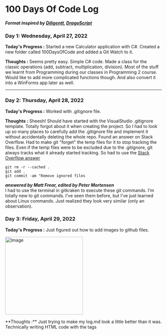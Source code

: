 # 100 Days Of Code Log
**<i>Format inspired by <a href="https://github.com/GarnettGrant/diliGentt-100-days-of-code/blob/main/log.md#100-days-of-code---log">Diligentt</a>, <a href="https://github.com/DragoScript/100-DOC-Journal#100-days-of-code---journal">DragoScript</a></i>**

### Day 1: Wednesday, April 27, 2022

**Today's Progress :**
Started a new Calculator application with C#. Created a new folder called 100DaysOfCode and added a Git Watch to it.

**Thoughts :**
Seems pretty easy. Simple C# code. Made a class for the classic operations (add, subtract, multiplication, division). Most of the stuff we learnt from Programming during our classes in Programming 2 course. Would like to add more complicated functions though. And also convert it into a WinForms app later as well.
<hr>

### Day 2: Thursday, April 28, 2022

**Today's Progress :**
Worked with .gitignore file.

**Thoughts :**
Sheesh! Should have started with the VisualStudio .gitignore template. Totally forgot about it when creating the project. So I had to look up so many places to carefully add the .gitignore file and implement it without accidentally deleting the whole repo. Found an answer on Stack Overflow. Had to make git "forget" the temp files for it to stop tracking the files. Even if the temp files were to be excluded due to the .gitignore, git always tracks what it already started tracking. So had to use the <a href="https://stackoverflow.com/questions/1274057/how-can-i-make-git-forget-about-a-file-that-was-tracked-but-is-now-in-gitign">Stack Overflow answer</a>
```
git rm -r --cached .
git add .
git commit -am "Remove ignored files
```
*****<i>answered by Matt Frear, edited by Peter Mortensen</i>*****<br>
I had to use the terminal in gitkraken to execute these git commands. I'm totally new to git commands. I've seen them before, but I've just learned about Linux commands. Just realized they look very similar (only an observation).

### Day 3: Friday, April 29, 2022

**Today's Progress :**
Just figured out how to add images to github files.
<p align=left>
<img src="https://user-images.githubusercontent.com/93150595/165970055-df0ffd05-fdb7-4111-b0eb-8fe51e5d6eb1.png" alt="Image" width=250>
</p> 
**Thoughts :**
Just trying to make my log.md look a little better than it was. Technically writing HTML code with the tags
